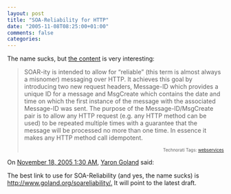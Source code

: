 ```yaml
---
layout: post
title: "SOA-Reliability for HTTP"
date: "2005-11-08T08:25:00+01:00"
comments: false
categories: 
---
```


<p>The name sucks, but <a href="http://www.goland.org/soareliability/">the content</a> is very interesting:</p>

<blockquote>
<p>SOAR-ity is intended to allow for &#8220;reliable&#8221; (this term is almost always a misnomer) messaging over HTTP. It achieves this goal by introducing two new request headers, Message-ID which provides a unique ID for a message and MsgCreate which contains the date and time on which the first instance of the message with the associated Message-ID was sent. The purpose of the Message-ID/MsgCreate pair is to allow any HTTP request (e.g. any HTTP method can be used) to be repeated multiple times with a guarantee that the message will be processed no more than one time. In essence it makes any HTTP method call idempotent.
<!-- technorati tags start -->
</p><p style="text-align:right;font-size:10px;">Technorati Tags: <a href="http://www.technorati.com/tag/webservices" rel="tag">webservices</a></p><!-- technorati tags end -->
</blockquote>

<section class="comments">

<div class="comment" id="comment-711">
On <a href="#comment-711" title="Permalink to this comment">November 18, 2005  1:30 AM</a>, <a href="http://www.goland.org" title="http://www.goland.org" rel="nofollow">Yaron Goland</a>
said:
<p>The best link to use for SOA-Reliability (and yes, the name sucks) is <a href="http://www.goland.org/soareliability/." rel="nofollow" /><a href="http://www.goland.org/soareliability/." rel="nofollow">http://www.goland.org/soareliability/.</a> It will point to the latest draft.</p>


</section>

